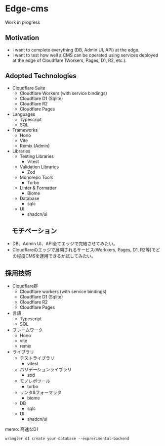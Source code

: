 # Edge-cms

Work in progress

## Motivation

- I want to complete everything (DB, Admin UI, API) at the edge.
- I want to test how well a CMS can be operated using services deployed at the edge of Cloudflare (Workers, Pages, D1, R2, etc.).

## Adopted Technologies

- Cloudflare Suite
  - Cloudflare Workers (with service bindings)
  - Cloudflare D1 (Sqlite)
  - Cloudflare R2
  - Cloudflare Pages
- Languages
  - Typescript
  - SQL
- Frameworks
  - Hono
  - Vite
  - Remix (Admin)
- Libraries
  - Testing Libraries
    - Vitest
  - Validation Libraries
    - Zod
  - Monorepo Tools
    - Turbo
  - Linter & Formatter
    - Biome
  - Database
    - sqlc
  - UI
    - shadcn/ui

## 　モチベーション

- DB、Admin UI、API全てエッジで完結させてみたい。
- Cloudflareのエッジで展開されるサービス(Workkers, Pages, D1, R2等)でどの程度CMSを運用できるか試してみたい。

## 採用技術

- Cloudflare群
  - Cloudflare workers (with service bindings)
  - Cloudflare D1 (Sqlite)
  - Cloudflare R2
  - Cloudflare Pages
- 言語
  - Typescript
  - SQL
- フレームワーク
  - Hono
  - vite
  - remix
- ライブラリ
  - テストライブラリ
    - vitest
  - バリデーションライブラリ
    - zod
  - モノレポツール
    - turbo
  - リンタ&フォーマッタ
    - biome
  - DB
    - sqlc
  - UI
    - shadcn/ui

memo: 高速なD1

```shell
wrangler d1 create your-database --exprerimental-backend
```
